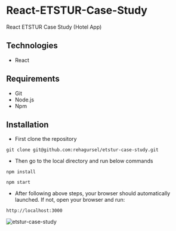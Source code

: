 # React-ETSTUR-Case-Study

React ETSTUR Case Study (Hotel App)


## Technologies

- React

## Requirements

- Git
- Node.js
- Npm

## Installation

* First clone the repository

```
git clone git@github.com:rehagursel/etstur-case-study.git
```

* Then go to the local directory and run below commands

```
npm install

npm start
```

* After following above steps, your browser should automatically launched. If not, open your browser and run:

```
http://localhost:3000
```

![etstur-case-study](https://res.cloudinary.com/di3ejxszt/image/upload/v1654706521/Portfolio/ets-case-study/Screen_Shot_2022-06-08_at_19.39.26_vjmgho.png)